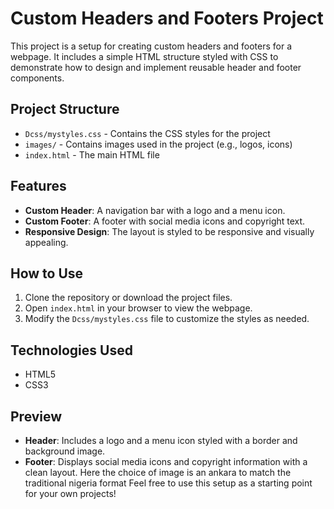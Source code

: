 # Custom Headers and Footers Project

This project is a setup for creating custom headers and footers for a webpage. It includes a simple HTML structure styled with CSS to demonstrate how to design and implement reusable header and footer components.

## Project Structure

- `Dcss/mystyles.css` - Contains the CSS styles for the project
- `images/` - Contains images used in the project (e.g., logos, icons)
- `index.html` - The main HTML file

## Features

- **Custom Header**: A navigation bar with a logo and a menu icon.
- **Custom Footer**: A footer with social media icons and copyright text.
- **Responsive Design**: The layout is styled to be responsive and visually appealing.

## How to Use

1. Clone the repository or download the project files.
2. Open `index.html` in your browser to view the webpage.
3. Modify the `Dcss/mystyles.css` file to customize the styles as needed.

## Technologies Used

- HTML5
- CSS3

## Preview

- **Header**: Includes a logo and a menu icon styled with a border and background image.
- **Footer**: Displays social media icons and copyright information with a clean layout.
  Here the choice of image is an ankara to match the traditional nigeria format
  Feel free to use this setup as a starting point for your own projects!
